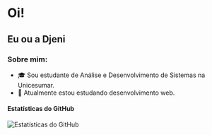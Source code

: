 # Oi!

## Eu ou a Djeni

### Sobre mim:
- 🎓 Sou estudante de Análise e Desenvolvimento de Sistemas na Unicesumar.
- 🔭 Atualmente estou estudando desenvolvimento web.

#### Estatísticas do GitHub

![Estatísticas do GitHub](https://github-readme-stats.vercel.app/api?username=djenimuck&show_icons=true&hide_title=true)

